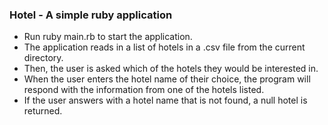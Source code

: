 ### Hotel - A simple ruby application

  * Run ruby main.rb to start the application.
  * The application reads in a list of hotels in a .csv file from the current
    directory.
  * Then, the user is asked which of the hotels they would be interested in.
  * When the user enters the hotel name of their choice, the program will
    respond with the information from one of the hotels listed.
  * If the user answers with a hotel name that is not found, a null hotel is
    returned.
